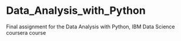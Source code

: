 # Data_Analysis_with_Python
Final assignment for the Data Analysis with Python, IBM Data Science coursera course
